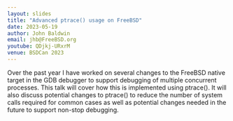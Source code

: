 ```yaml
---
layout: slides
title: "Advanced ptrace() usage on FreeBSD"
date: 2023-05-19
author: John Baldwin
email: jhb@FreeBSD.org
youtube: QDjkj-URxrM
venue: BSDCan 2023
---
```


Over the past year I have worked on several changes to the FreeBSD
native target in the GDB debugger to support debugging of multiple
concurrent processes. This talk will cover how this is implemented
using ptrace(). It will also discuss potential changes to ptrace() to
reduce the number of system calls required for common cases as well as
potential changes needed in the future to support non-stop debugging.
